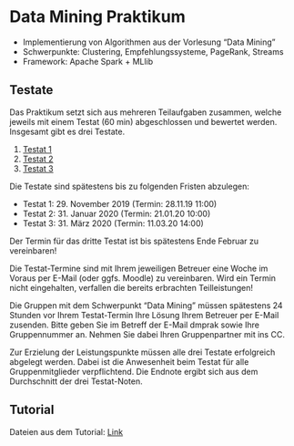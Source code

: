 # Data Mining Praktikum

- Implementierung von Algorithmen aus der Vorlesung “Data Mining”
- Schwerpunkte: Clustering, Empfehlungssysteme, PageRank, Streams
- Framework: Apache Spark + MLlib

## Testate

Das Praktikum setzt sich aus mehreren Teilaufgaben zusammen, welche jeweils mit einem Testat (60 min) abgeschlossen und bewertet werden. Insgesamt gibt es drei Testate.

1. [Testat 1](https://github.com/jakobschwerter/data-mining-praktikum/tree/master/src/main/java/testat01)
2. [Testat 2](https://github.com/jakobschwerter/data-mining-praktikum/tree/master/src/main/java/testat02)
3. [Testat 3](https://github.com/jakobschwerter/data-mining-praktikum/tree/master/src/main/java/testat03)

Die Testate sind spätestens bis zu folgenden Fristen abzulegen:

- Testat 1: 29. November 2019 (Termin: 28.11.19 11:00)
- Testat 2: 31. Januar 2020 (Termin: 21.01.20 10:00)
- Testat 3: 31. März 2020 (Termin: 11.03.20 14:00)

Der Termin für das dritte Testat ist bis spätestens Ende Februar zu vereinbaren!

Die Testat-Termine sind mit Ihrem jeweiligen Betreuer eine Woche im Voraus per E-Mail (oder ggfs. Moodle) zu vereinbaren. Wird ein Termin nicht eingehalten, verfallen die bereits erbrachten Teilleistungen! 

Die Gruppen mit dem Schwerpunkt “Data Mining” müssen spätestens 24 Stunden vor Ihrem Testat-Termin Ihre Lösung Ihrem Betreuer per E-Mail zusenden. 
Bitte geben Sie im Betreff der E-Mail dmprak sowie Ihre Gruppennummer an. Nehmen Sie dabei Ihren Gruppenpartner mit ins CC.

Zur Erzielung der Leistungspunkte müssen alle drei Testate erfolgreich abgelegt werden. Dabei ist die Anwesenheit beim Testat für alle Gruppenmitglieder verpflichtend. Die Endnote ergibt sich aus dem Durchschnitt der drei Testat-Noten.

## Tutorial
Dateien aus dem Tutorial:
[Link](https://github.com/jakobschwerter/data-mining-praktikum//tree/master/src/main/java/tutorial)
